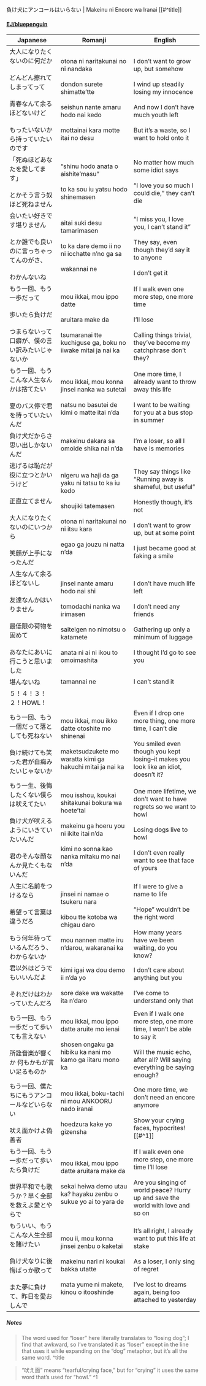負け犬にアンコールはいらない | Makeinu ni Encore wa Iranai [[#^title]]
#### [EJ/bluepenguin](https://ejtranslations.wordpress.com/2018/07/20/yorushika-makeinu-ni-encore-wa-iranai/)

| Japanese                                                                          | Romanji                                                                                                                                                   | English                                                                                                                                                                                    |
| --------------------------------------------------------------------------------- | --------------------------------------------------------------------------------------------------------------------------------------------------------- | ------------------------------------------------------------------------------------------------------------------------------------------------------------------------------------------ |
| 大人になりたくないのに何だか<br><br>どんどん擦れてしまってって<br><br>青春なんて余るほどないけど<br><br>もったいないから持っていたいのです | otona ni naritakunai no ni nandaka<br><br>dondon surete shimatte’tte<br><br>seishun nante amaru hodo nai kedo<br><br>mottainai kara motte itai no desu    | I don’t want to grow up, but somehow<br><br>I wind up steadily losing my innocence<br><br>And now I don’t have much youth left<br><br>But it’s a waste, so I want to hold onto it          |
| 「死ぬほどあなたを愛してます」<br><br>とかそう言う奴ほど死ねません                                             | “shinu hodo anata o aishite’masu”<br><br>to ka sou iu yatsu hodo shinemasen                                                                               | No matter how much some idiot says<br><br>“I love you so much I could die,” they can’t die                                                                                                 |
| 会いたい好きです堪りません<br><br>とか誰でも良いのに言っちゃってんのがさ、<br><br>わかんないね                           | aitai suki desu tamarimasen<br><br>to ka dare demo ii no ni icchatte n’no ga sa<br><br>wakannai ne                                                        | “I miss you, I love you, I can’t stand it”<br><br>They say, even though they’d say it to anyone<br><br>I don’t get it                                                                      |
| もう一回、もう一歩だって<br><br>歩いたら負けだ<br><br>つまらないって口癖が、僕の言い訳みたいじゃないか                       | mou ikkai, mou ippo datte<br><br>aruitara make da<br><br>tsumaranai tte kuchiguse ga, boku no iiwake mitai ja nai ka                                      | If I walk even one more step, one more time<br><br>I’ll lose<br><br>Calling things trivial, they’ve become my catchphrase don’t they?                                                      |
| もう一回、もうこんな人生なんかは捨てたい<br><br>夏のバス停で君を待っていたいんだ                                      | mou ikkai, mou konna jinsei nanka wa sutetai<br><br>natsu no basutei de kimi o matte itai n’da                                                            | One more time, I already want to throw away this life<br><br>I want to be waiting for you at a bus stop in summer                                                                          |
| 負け犬だからさ思い出しかないんだ                                                                  | makeinu dakara sa omoide shika nai n’da                                                                                                                   | I’m a loser, so all I have is memories                                                                                                                                                     |
| 逃げるは恥だが役に立つとかいうけど<br><br>正直立てません<br><br>大人になりたくないのにいつから<br><br>笑顔が上手になったんだ        | nigeru wa haji da ga yaku ni tatsu to ka iu kedo<br><br>shoujiki tatemasen<br><br>otona ni naritakunai no ni itsu kara<br><br>egao ga jouzu ni natta n’da | They say things like “Running away is shameful, but useful”<br><br>Honestly though, it’s not<br><br>I don’t want to grow up, but at some point<br><br>I just became good at faking a smile |
| 人生なんて余るほどないし<br><br>友達なんかはいりません<br><br>最低限の荷物を固めて<br><br>あなたにあいに行こうと思いました         | jinsei nante amaru hodo nai shi<br><br>tomodachi nanka wa irimasen<br><br>saiteigen no nimotsu o katamete<br><br>anata ni ai ni ikou to omoimashita       | I don’t have much life left<br><br>I don’t need any friends<br><br>Gathering up only a minimum of luggage<br><br>I thought I’d go to see you                                               |
| 堪んないね                                                                             | tamannai ne                                                                                                                                               | I can’t stand it                                                                                                                                                                           |
| ５！４！３！２！HOWL！                                                                     |                                                                                                                                                           |                                                                                                                                                                                            |
| もう一回、もう一個だって落としても死ねない<br><br>負け続けても笑った君が白痴みたいじゃないか                                | mou ikkai, mou ikko datte otoshite mo shinenai<br><br>maketsudzukete mo waratta kimi ga hakuchi mitai ja nai ka                                           | Even if I drop one more thing, one more time, I can’t die<br><br>You smiled even though you kept losing–it makes you look like an idiot, doesn’t it?                                       |
| もう一生、後悔したくない僕らは吠えてたい<br><br>負け犬が吠えるようにいきていたいんだ<br><br>君のそんな顔なんか見たくもないんだ           | mou isshou, koukai shitakunai bokura wa hoete’tai<br><br>makeinu ga hoeru you ni ikite itai n’da<br><br>kimi no sonna kao nanka mitaku mo nai n’da        | One more lifetime, we don’t want to have regrets so we want to howl<br><br>Losing dogs live to howl<br><br>I don’t even really want to see that face of yours                              |
| 人生に名前をつけるなら<br><br>希望って言葉は違うだろ<br><br>もう何年待っているんだろう、わからないか                        | jinsei ni namae o tsukeru nara<br><br>kibou tte kotoba wa chigau daro<br><br>mou nannen matte iru n’darou, wakaranai ka                                   | If I were to give a name to life<br><br>“Hope” wouldn’t be the right word<br><br>How many years have we been waiting, do you know?                                                         |
| 君以外はどうでもいいんだよ<br><br>それだけはわかっていたんだろ                                               | kimi igai wa dou demo ii n’da yo<br><br>sore dake wa wakatte ita n’daro                                                                                   | I don’t care about anything but you<br><br>I’ve come to understand only that                                                                                                               |
| もう一回、もう一歩だって歩いても言えない<br><br>所詮音楽が響くか 何もかもが言い足るものか                                 | mou ikkai, mou ippo datte aruite mo ienai<br><br>shosen ongaku ga hibiku ka nani mo kamo ga iitaru mono ka                                                | Even if I walk one more step, one more time, I won’t be able to say it<br><br>Will the music echo, after all? Will saying everything be saying enough?                                     |
| もう一回、僕たちにもうアンコールなどいらない<br><br>吠え面かけよ偽善者                                           | mou ikkai, boku-tachi ni mou ANKOORU nado iranai<br><br>hoedzura kake yo gizensha                                                                         | One more time, we don’t need an encore anymore<br><br>Show your crying faces, hypocrites! [[#^1]]                                                                                          |
| もう一回、もう一歩だって歩いたら負けだ<br><br>世界平和でも歌うか？早く全部を救えよ愛とやらで                                | mou ikkai, mou ippo datte aruitara make da<br><br>sekai heiwa demo utau ka? hayaku zenbu o sukue yo ai to yara de                                         | If I walk even one more step, one more time I’ll lose<br><br>Are you singing of world peace? Hurry up and save the world with love and so on                                               |
| もういい、もうこんな人生全部を賭けたい<br><br>負け犬なりに後悔ばっか歌って<br><br>また夢に負けて、昨日を愛おしんで                 | mou ii, mou konna jinsei zenbu o kaketai<br><br>makeinu nari ni koukai bakka utatte<br><br>mata yume ni makete, kinou o itooshinde                        | It’s all right, I already want to put this life at stake<br><br>As a loser, I only sing of regret<br><br>I’ve lost to dreams again, being too attached to yesterday                        |
##### Notes
>The word used for “loser” here literally translates to “losing dog”; I find that awkward, so I’ve translated it as “loser” except in the line that uses it while expanding on the “dog” metaphor, but it’s all the same word. ^title

>“吠え面” means “tearful/crying face,” but for “crying” it uses the same word that’s used for “howl.” ^1